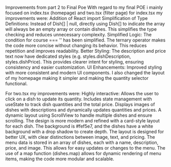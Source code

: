 Improvements from part 2 to Final Poe 
With regard to my final POE i mainly focused on index.tsx (homepage) and two.tsx (filter page)
for index.tsx my improvements were:
Addition of React import
Simplification of Type Definitions: Instead of Dish[] | null, directly using Dish[] to indicate the array will always be an empty array or contain dishes. This simplifies the type checking and reduces unnecessary complexity.
Simplified Logic: The condition for course === '' has been simplified. The ternary operator makes the code more concise without changing its behavior. This reduces repetition and improves readability.
Better Styling: The description and price text now have dedicated styles (e.g. styles.dishDescription, styles.dishPrice). This provides clearer intent for styling, ensuring consistency and easier customization.
UI Enhancements: Improved styling with more consistent and modern UI components.
I also changed the layout of my homepage making it simpler and making the quantity selector functional.

For two.tsx my improvements were:
Highly interactive: Allows the user to click on a dish to update its quantity.
Includes state management with useState to track dish quantities and the total price.
Displays images of dishes with descriptions and dynamically updates quantities and prices.
A dynamic layout using ScrollView to handle multiple dishes and ensure scrolling.
The design is more modern and refined with a card-style layout for each dish.
The background is #fef5e7, and the dishes have a white background with a drop shadow to create depth.
The layout is designed for better UX, with clear distinctions between image, text, and pricing.
The menu data is stored in an array of dishes, each with a name, description, price, and image. This allows for easy updates or changes to the menu.
The use of a map function (dishes.map) allows for dynamic rendering of menu items, making the code more modular and scalable.
